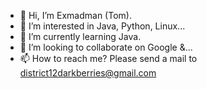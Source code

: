 - 👋 Hi, I’m Exmadman (Tom).
- 👀 I’m interested in Java, Python, Linux...
- 🌱 I’m currently learning Java.
- 💞️ I’m looking to collaborate on Google &...
- 📫 How to reach me? Please send a mail to 
     district12darkberries@gmail.com

<!---
Exmadman/Exmadman is a ✨ special ✨ repository because its `README.md` (this file) appears on your GitHub profile.
You can click the Preview link to take a look at your changes.
--->
